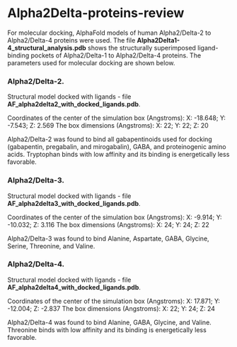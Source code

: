 # Alpha2Delta-proteins-review

For molecular docking, AlphaFold models of human Alpha2/Delta-2 to Alpha2/Delta-4 proteins were used. The file **Alpha2Delta1-4_structural_analysis.pdb** shows the structurally superimposed ligand-binding pockets of Alpha2/Delta-1 to Alpha2/Delta-4 proteins. The parameters used for molecular docking are shown below. 

### Alpha2/Delta-2.

Structural model docked with ligands - file **AF_alpha2delta2_with_docked_ligands.pdb**. 

Coordinates of the center of the simulation box (Angstroms):
X: -18.648; Y: -7.543; Z: 2.569
The box dimensions (Angstroms):
X: 22; Y: 22; Z: 20

Alpha2/Delta-2 was found to bind all gabapentinoids used for docking (gabapentin, pregabalin, and mirogabalin), GABA, and proteinogenic amino acids. Tryptophan binds with low affinity and its binding is energetically less favorable.


### Alpha2/Delta-3.

Structural model docked with ligands - file **AF_alpha2delta3_with_docked_ligands.pdb**.

Coordinates of the center of the simulation box (Angstroms):
X: -9.914; Y: -10.032; Z: 3.116
The box dimensions (Angstroms):
X: 24; Y: 24; Z: 22

Alpha2/Delta-3 was found to bind Alanine, Aspartate, GABA, Glycine, Serine, Threonine, and Valine.

### Alpha2/Delta-4.

Structural model docked with ligands - file **AF_alpha2delta4_with_docked_ligands.pdb**.

Coordinates of the center of the simulation box (Angstroms):
X: 17.871; Y: -12.004; Z: -2.837
The box dimensions (Angstroms):
X: 22; Y: 24; Z: 24

Alpha2/Delta-4 was found to bind Alanine, GABA, Glycine, and Valine. Threonine binds with low affinity and its binding is energetically less favorable.
